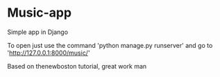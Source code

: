 # Music-app
Simple app in Django

To open just use the command 'python manage.py runserver' and go to 'http://127.0.0.1:8000/music/'

Based on thenewboston tutorial, great work man
